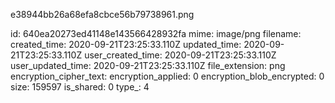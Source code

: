 e38944bb26a68efa8cbce56b79738961.png

id: 640ea20273ed41148e143566428932fa
mime: image/png
filename: 
created_time: 2020-09-21T23:25:33.110Z
updated_time: 2020-09-21T23:25:33.110Z
user_created_time: 2020-09-21T23:25:33.110Z
user_updated_time: 2020-09-21T23:25:33.110Z
file_extension: png
encryption_cipher_text: 
encryption_applied: 0
encryption_blob_encrypted: 0
size: 159597
is_shared: 0
type_: 4